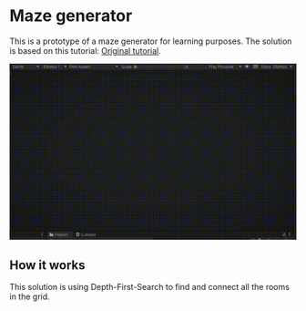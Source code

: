 # Maze generator

This is a prototype of a maze generator for learning purposes. The solution is based on this tutorial: [Original tutorial](https://www.youtube.com/watch?v=gHU5RQWbmWE).

![Maze generator example gif](MazeGenerator.gif)

## How it works

This solution is using Depth-First-Search to find and connect all the rooms in the grid.